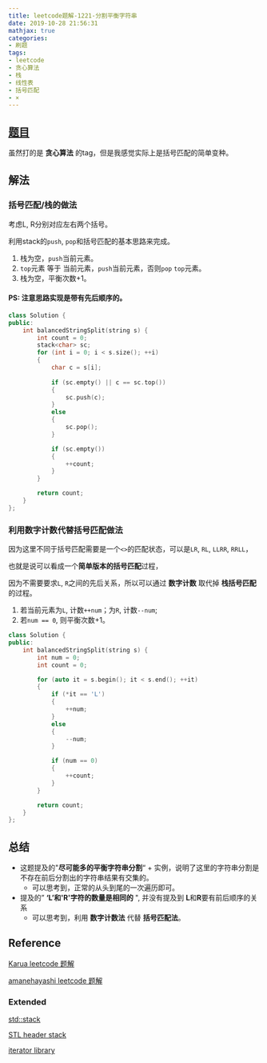 ```yaml
---
title: leetcode题解-1221-分割平衡字符串
date: 2019-10-28 21:56:31
mathjax: true
categories:
- 刷题
tags: 
- leetcode
- 贪心算法
- 栈
- 线性表
- 括号匹配
- ×
---
```


## [题目](https://leetcode-cn.com/problems/split-a-string-in-balanced-strings/submissions/)

虽然打的是 **贪心算法** 的tag，但是我感觉实际上是括号匹配的简单变种。

## 解法

### 括号匹配/栈的做法

考虑L, R分别对应左右两个括号。

利用stack的`push`, `pop`和括号匹配的基本思路来完成。

1. 栈为空，`push`当前元素。
2. `top`元素 等于 当前元素，`push`当前元素，否则`pop` `top`元素。
3. 栈为空，平衡次数+1。



#### PS: 注意思路实现是带有先后顺序的。

```C++
class Solution {
public:
    int balancedStringSplit(string s) {
        int count = 0;
        stack<char> sc;
        for (int i = 0; i < s.size(); ++i)
        {
            char c = s[i];
            
            if (sc.empty() || c == sc.top())
            {
                sc.push(c);
            }
            else
            {
                sc.pop();
            }

            if (sc.empty())
            {
                ++count;
            }
        }

        return count;
    }
};
```



### 利用数字计数代替括号匹配做法

因为这里不同于括号匹配需要是一个`<>`的匹配状态，可以是`LR`, `RL`, `LLRR`, `RRLL`，

也就是说可以看成一个**简单版本的括号匹配**过程，

因为不需要要求`L`, `R`之间的先后关系，所以可以通过 **数字计数** 取代掉 **栈括号匹配** 的过程。

1. 若当前元素为`L`, 计数`++num`；为`R`, 计数`--num`;
2. 若`num == 0`, 则平衡次数+1。

```c++
class Solution {
public:
    int balancedStringSplit(string s) {
        int num = 0; 
        int count = 0;

        for (auto it = s.begin(); it < s.end(); ++it)
        {
            if (*it == 'L')
            {
                ++num;
            }
            else
            {
                --num;
            }

            if (num == 0)
            {
                ++count;
            }
        }

        return count;
    }
};
```



## 总结

- 这题提及的"**尽可能多的平衡字符串分割**“ + 实例，说明了这里的字符串分割是不存在前后分割出的字符串结果有交集的。
  - 可以思考到，正常的从头到尾的一次遍历即可。
- 提及的” **‘L’和'R'字符的数量是相同的** ", 并没有提及到 **L**和**R**要有前后顺序的关系
  - 可以思考到，利用 **数字计数法** 代替 **括号匹配法**。



## Reference

[Karua leetcode 题解](https://leetcode-cn.com/problems/split-a-string-in-balanced-strings/solution/java-tan-xin-suan-fa-by-nan-lin/)

[amanehayashi leetcode 题解](https://leetcode-cn.com/problems/split-a-string-in-balanced-strings/solution/java-ji-yu-zhan-shi-xian-by-amanehayashi/)



### Extended

[std::stack](https://en.cppreference.com/w/cpp/container/stack)

[STL header stack](https://en.cppreference.com/w/cpp/header/stack)

[iterator library](https://en.cppreference.com/w/cpp/iterator)

